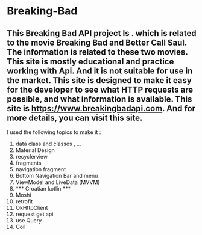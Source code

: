 # Breaking-Bad
This Breaking Bad API project Is . 
which is related to the movie Breaking Bad and Better Call Saul. 
The information is related to these two movies. 
This site is mostly educational and practice working with Api. 
And it is not suitable for use in the market. 
This site is designed to make it easy for the developer to see what HTTP requests are possible, and what information is available. 
This site is https://www.breakingbadapi.com. And for more details, you can visit this site.
---------------
I used the following topics to make it :
1. data class and classes , ...
2. Material Design
3. recyclerview
4. fragments 
5. navigation fragment
6. Bottom Navigation Bar and menu
7. ViewModel and LiveData (MVVM)
8. *** Croatian kotlin ***
9. Moshi
10. retrofit
11. OkHttpClient
12. request get api
13. use Query
14. Coil
